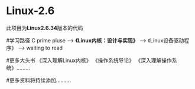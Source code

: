 # Linux-2.6
此项目为**Linux2.6.34**版本的代码

#学习路径
C prime pluse  -->  ****《Linux内核：设计与实现》**** -->  《Linux设备驱动程序》 --> waiting to read

#更多大头书
《深入理解Linux内核》 
《操作系统导论》
《深入理解操作系统》.........

#更多资料将持续添加..........
